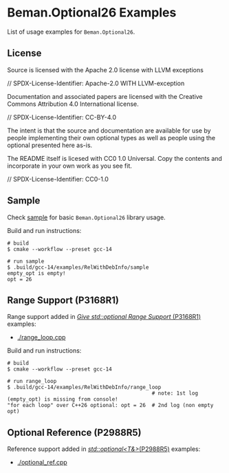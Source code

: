# Beman.Optional26 Examples

<!--
SPDX-License-Identifier: 2.0 license with LLVM exceptions
-->

List of usage examples for `Beman.Optional26`.

## License
Source is licensed with the Apache 2.0 license with LLVM exceptions

// SPDX-License-Identifier: Apache-2.0 WITH LLVM-exception

Documentation and associated papers are licensed with the Creative Commons Attribution 4.0 International license.

// SPDX-License-Identifier: CC-BY-4.0

The intent is that the source and documentation are available for use by people implementing their own optional types as well as people using the optional presented here as-is.

The README itself is licesed with CC0 1.0 Universal. Copy the contents and incorporate in your own work as you see fit.

// SPDX-License-Identifier: CC0-1.0

## Sample

Check [sample](sample.cpp) for basic `Beman.Optional26` library usage.

Build and run instructions:
```shell
# build
$ cmake --workflow --preset gcc-14

# run sample
$ .build/gcc-14/examples/RelWithDebInfo/sample
empty_opt is empty!
opt = 26
```

## Range Support (P3168R1)

Range support added in [*Give std::optional Range Support* (P3168R1)](https://wg21.link/P3168R1) examples:
* [./range_loop.cpp](./range_loop.cpp)


Build and run instructions:

```shell
# build
$ cmake --workflow --preset gcc-14

# run range_loop
$ .build/gcc-14/examples/RelWithDebInfo/range_loop
                                               # note: 1st log (empty_opt) is missing from console!
"for each loop" over C++26 optional: opt = 26  # 2nd log (non empty opt)
```

## Optional Reference (P2988R5)

Reference support added in [*std::optional<T&>*(P2988R5)](https://wg21.link/P2988R5) examples:

* [./optional_ref.cpp](./optional_ref.cpp)
